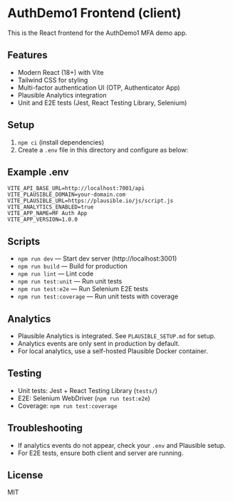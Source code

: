 # AuthDemo1 Frontend (client)

This is the React frontend for the AuthDemo1 MFA demo app.

## Features

- Modern React (18+) with Vite
- Tailwind CSS for styling
- Multi-factor authentication UI (OTP, Authenticator App)
- Plausible Analytics integration
- Unit and E2E tests (Jest, React Testing Library, Selenium)

## Setup

1. `npm ci` (install dependencies)
2. Create a `.env` file in this directory and configure as below:

## Example .env

```env
VITE_API_BASE_URL=http://localhost:7001/api
VITE_PLAUSIBLE_DOMAIN=your-domain.com
VITE_PLAUSIBLE_URL=https://plausible.io/js/script.js
VITE_ANALYTICS_ENABLED=true
VITE_APP_NAME=MF Auth App
VITE_APP_VERSION=1.0.0
```

## Scripts

- `npm run dev` — Start dev server (http://localhost:3001)
- `npm run build` — Build for production
- `npm run lint` — Lint code
- `npm run test:unit` — Run unit tests
- `npm run test:e2e` — Run Selenium E2E tests
- `npm run test:coverage` — Run unit tests with coverage

## Analytics

- Plausible Analytics is integrated. See `PLAUSIBLE_SETUP.md` for setup.
- Analytics events are only sent in production by default.
- For local analytics, use a self-hosted Plausible Docker container.

## Testing

- Unit tests: Jest + React Testing Library (`tests/`)
- E2E: Selenium WebDriver (`npm run test:e2e`)
- Coverage: `npm run test:coverage`

## Troubleshooting

- If analytics events do not appear, check your `.env` and Plausible setup.
- For E2E tests, ensure both client and server are running.

## License

MIT
